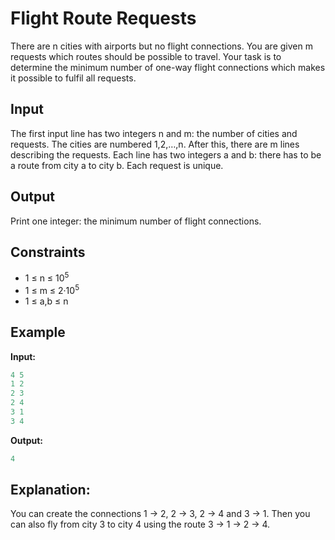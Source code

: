 # Flight Route Requests  

There are n cities with airports but no flight connections. You are given m requests which routes should be possible to travel.
Your task is to determine the minimum number of one-way flight connections which makes it possible to fulfil all requests.

## Input

The first input line has two integers n and m: the number of cities and requests. The cities are numbered 1,2,&hellip;,n.
After this, there are m lines describing the requests. Each line has two integers a and b: there has to be a route from city a to city b. Each request is unique.

## Output

Print one integer: the minimum number of flight connections.



## Constraints

* 1 &le; n  &le; 10<sup>5</sup> 
* 1 &le; m  &le; 2&middot;10<sup>5</sup> 
* 1 &le; a,b &le; n 


## Example

**Input:**
```c++
4 5
1 2
2 3
2 4
3 1
3 4
```

**Output:**
```c++
4
```  

## Explanation:

You can create the connections 1 &rightarrow; 2, 2 &rightarrow; 3, 2 &rightarrow; 4 and 3 &rightarrow; 1. Then you can also fly from city 3 to city 4 using the route 3 &rightarrow; 1 &rightarrow; 2 &rightarrow; 4.